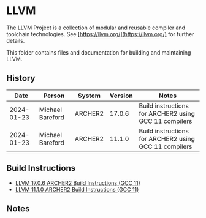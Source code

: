 LLVM
====

The LLVM Project is a collection of modular and reusable compiler and toolchain technologies.
See [https://llvm.org/](https://llvm.org/) for further details.

This folder contains files and documentation for building and maintaining LLVM.

History
-------

Date | Person | System | Version | Notes
---- | -------|--------|---------|------
2024-01-23 | Michael Bareford | ARCHER2 | 17.0.6 | Build instructions for ARCHER2 using GCC 11 compilers
2024-01-23 | Michael Bareford | ARCHER2 | 11.1.0 | Build instructions for ARCHER2 using GCC 11 compilers

Build Instructions
------------------

* [LLVM 17.0.6 ARCHER2 Build Instructions (GCC 11)](build_llvm_17.0.6_archer2_gcc11.md)
* [LLVM 11.1.0 ARCHER2 Build Instructions (GCC 11)](build_llvm_11.1.0_archer2_gcc11.md)

Notes
-----

